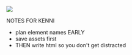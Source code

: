 ![](./assets/shellgamewireframe.png)

NOTES FOR KENNI

-   plan element names EARLY
-   save assets first
-   THEN write html so you don't get distracted

